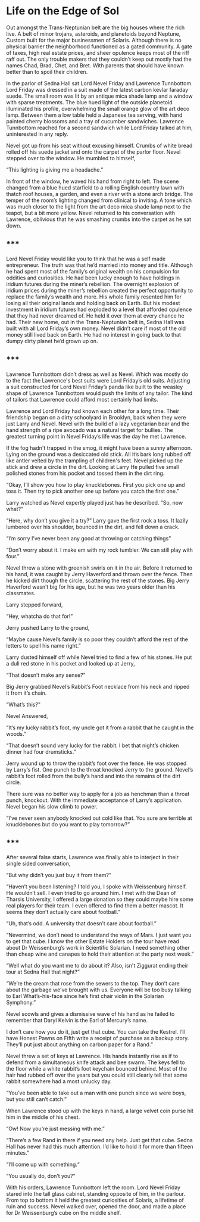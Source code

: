 # Life on the Edge of Sol
Out amongst the Trans-Neptunian belt are the big houses where the rich live. A belt of minor trojans, asteroids, and planetoids beyond Neptune, Custom built for the major businessmen of Solaris. Although there is no physical barrier the neighborhood functioned as a gated community. A gate of taxes, high real estate prices, and sheer opulence keeps most of the riff raff out. The only trouble makers that they couldn’t keep out mostly had the names Chad, Brad, Chet, and Bret. With parents that should have known better than to spoil their children.

In the parlor of Sedna Hall sat Lord Nevel Friday and Lawrence Tunnbottom. Lord Friday was dressed in a suit made of the latest carbon kevlar faraday suede. The small room was lit by an antique mica shade lamp and a window with sparse treatments. The blue hued light of the outside planetoid illuminated his profile, overwhelming the small orange glow of the art deco lamp. Between them a low table held a Japanese tea serving, with hand painted cherry blossoms and a tray of cucumber sandwiches. Lawrence Tunnbottom reached for a second sandwich while Lord Friday talked at him, uninterested in any reply.

Nevel got up from his seat without excusing himself. Crumbs of white bread rolled off his suede jacket and onto the carpet of the parlor floor. Nevel stepped over to the window. He mumbled to himself,

“This lighting is giving me a headache.” 

In front of the window, he waved his hand from right to left. The scene changed from a blue hued starfield to a rolling English country lawn with thatch roof houses, a garden, and even a river with a stone arch bridge. The temper of the room’s lighting changed from clinical to inviting. A tone which was much closer to the light from the art deco mica shade lamp next to the teapot, but a bit more yellow. Nevel returned to his conversation with Lawrence, oblivious that he was smashing crumbs into the carpet as he sat down.

## ***
Lord Nevel Friday would like you to think that he was a self made entrepreneur. The truth was that he’d married into money and title. Although he had spent most of the family’s original wealth on his compulsion for oddities and curiosities. He had been lucky enough to have holdings in iridium futures during the miner’s rebellion. The overnight explosion of iridium prices during the miner’s rebellion created the perfect opportunity to replace the family’s wealth and more. His whole family resented him for losing all their original lands and holding back on Earth. But his modest investment in iridium futures had exploded to a level that afforded opulence that they had never dreamed of. He held it over them at every chance he had. Their new home, out in the Trans-Neptunian belt in, Sedna Hall was built with all Lord Friday’s own money. Nevel didn’t care if most of the old money still lived back on Earth. He had no interest in going back to that dumpy dirty planet he’d grown up on.

## ***
Lawrence Tunnbottom didn’t dress as well as Nevel. Which was mostly do to the fact the Lawrence's best suits were Lord Friday’s old suits. Adjusting a suit constructed for Lord Nevel Friday’s panda like built to the weasley shape of Lawrence Tunnbottom would push the limits of any tailor. The kind of tailors that Lawrence could afford most certainly had limits.

Lawrence and Lord Friday had known each other for a long time. Their friendship began on a dirty schoolyard in Brooklyn, back when they were just Larry and Nevel. Nevel with the build of a lazy vegetarian bear and the hand strength of a ripe avocado was a natural target for bullies. The greatest turning point in Nevel Friday’s life was the day he met Lawrence.

If the fog hadn't trapped in the smog, it might have been a sunny afternoon. Lying on the ground was a desiccated old stick. All it’s bark long rubbed off like antler velted by the trampling of children's feet. Nevel picked up the stick and drew a circle in the dirt. Looking at Larry He pulled five small polished stones from his pocket and tossed them in the dirt ring.

“Okay, I’ll show you how to play knucklebones. First you pick one up and toss it. Then try to pick another one up before you catch the first one.”

Larry watched as Nevel expertly played just has he described. 
“So, now what?”

“Here, why don’t you give it a try?”
Larry gave the first rock a toss. It lazily lumbered over his shoulder, bounced in the dirt, and fell down a crack.

“I’m sorry I’ve never been any good at throwing or catching things”

“Don’t worry about it. I make em with my rock tumbler. We can still play with four.”

Nevel threw a stone with greenish swirls on it in the air. Before it returned to his hand, it was caught by Jerry Haverford and thrown over the fence. Then he kicked dirt though the circle, scattering the rest of the stones. Big Jerry Haverford wasn’t big for his age, but he was two years older than his classmates.

Larry stepped forward,

“Hey, whatcha do that for!”

Jerry pushed Larry to the ground,

“Maybe cause Nevel’s family is so poor they couldn’t afford the rest of the letters to spell his name right.”

Larry dusted himself off while Nevel tried to find a few of his stones. He put a dull red stone in his pocket and looked up at Jerry,

“That doesn’t make any sense?”

Big Jerry grabbed Nevel’s Rabbit’s Foot necklace from his neck and ripped it from it’s chain.

“What’s this?”

Nevel Answered,

“It’s my lucky rabbit’s foot, my uncle got it from a rabbit that he caught in the woods.”

“That doesn’t sound very lucky for the rabbit. I bet that night’s chicken dinner had four drumsticks.”

Jerry wound up to throw the rabbit’s foot over the fence. He was stopped by Larry’s fist. One punch to the throat knocked Jerry to the ground. Nevel’s rabbit’s foot rolled from the bully’s hand and into the remains of the dirt circle.

There sure was no better way to apply for a job as henchman than a throat punch, knockout. With the immediate acceptance of Larry’s application. Nevel began his slow climb to power.

“I’ve never seen anybody knocked out cold like that. You sure are terrible at knucklebones but do you want to play tomorrow?”

## ***
After several false starts, Lawrence was finally able to interject in their single sided conversation,

“But why didn’t you just buy it from them?”

“Haven’t you been listening? I told you, I spoke with Weissenburg himself. He wouldn’t sell. I even tried to go around him. I met with the Dean of Tharsis University, I offered a large donation so they could maybe hire some real players for their team. I even offered to find them a better mascot. It seems they don’t actually care about football.”

“Uh, that’s odd. A university that doesn’t care about football.”

“Nevermind, we don’t need to understand the ways of Mars. I just want you to get that cube. I know the other Estate Holders on the tour have read about Dr Weissenburg’s work in Scientific Solarian. I need something other than cheap wine and canapes to hold their attention at the party next week.”

“Well what do you want me to do about it? Also, isn't Ziggurat ending their tour at Sedna Hall that night?”

“We’re the cream that rose from the sewers to the top. They don’t care about the garbage we’ve brought with us. Everyone will be too busy talking to Earl What’s-his-face since he’s first chair violin in the Solarian Symphony.”

Nevel scowls and gives a dismissive wave of his hand as he failed to remember that Daryl Kelvin is the Earl of Mercury’s name.

I don’t care how you do it, just get that cube. You can take the Kestrel. I’ll have Honest Pawns on Fifth write a receipt of purchase as a backup story. They’ll put just about anything on carbon paper for a Rand.”

Nevel threw a set of keys at Lawrence. His hands instantly rise as if to defend from a simultaneous knife attack and bee swarm. The keys fell to the floor while a white rabbit’s foot keychain bounced behind. Most of the hair had rubbed off over the years but you could still clearly tell that some rabbit somewhere had a most unlucky day.

“You’ve been able to take out a man with one punch since we were boys, but you still can’t catch.”

When Lawrence stood up with the keys in hand, a large velvet coin purse hit him in the middle of his chest.

“Ow! Now you're just messing with me.”

“There’s a few Rand in there if you need any help. Just get that cube. Sedna Hall has never had this much attention. I’d like to hold it for more than fifteen minutes.”

“I’ll come up with something.“

“You usually do, don’t you?”

With his orders, Lawrence Tunnbottom left the room. Lord Nevel Friday stared into the tall glass cabinet, standing opposite of him, in the parlour. From top to bottom it held the greatest curiosities of Solaris, a lifetime of ruin and success. Nevel walked over, opened the door, and made a place for Dr Weissenburg’s cube on the middle shelf.

